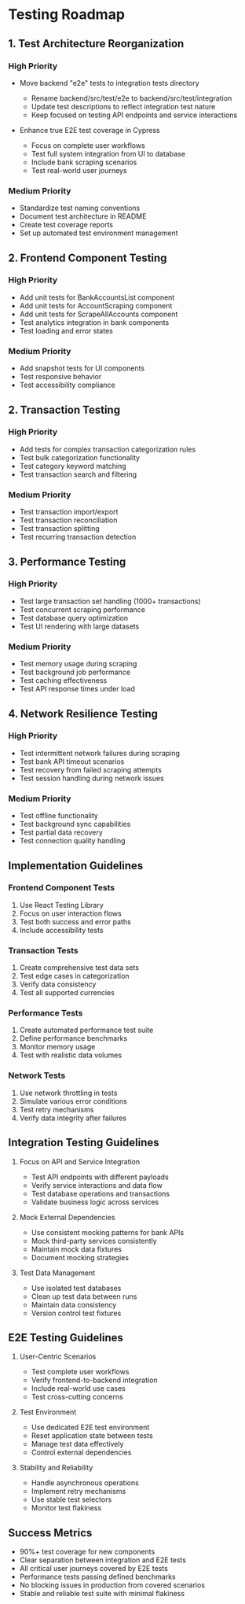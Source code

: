 # Testing Roadmap

## 1. Test Architecture Reorganization
### High Priority
- Move backend "e2e" tests to integration tests directory
  - Rename backend/src/test/e2e to backend/src/test/integration
  - Update test descriptions to reflect integration test nature
  - Keep focused on testing API endpoints and service interactions

- Enhance true E2E test coverage in Cypress
  - Focus on complete user workflows
  - Test full system integration from UI to database
  - Include bank scraping scenarios
  - Test real-world user journeys

### Medium Priority
- Standardize test naming conventions
- Document test architecture in README
- Create test coverage reports
- Set up automated test environment management

## 2. Frontend Component Testing
### High Priority
- Add unit tests for BankAccountsList component
- Add unit tests for AccountScraping component
- Add unit tests for ScrapeAllAccounts component
- Test analytics integration in bank components
- Test loading and error states

### Medium Priority
- Add snapshot tests for UI components
- Test responsive behavior
- Test accessibility compliance

## 2. Transaction Testing
### High Priority
- Add tests for complex transaction categorization rules
- Test bulk categorization functionality
- Test category keyword matching
- Test transaction search and filtering

### Medium Priority
- Test transaction import/export
- Test transaction reconciliation
- Test transaction splitting
- Test recurring transaction detection

## 3. Performance Testing
### High Priority
- Test large transaction set handling (1000+ transactions)
- Test concurrent scraping performance
- Test database query optimization
- Test UI rendering with large datasets

### Medium Priority
- Test memory usage during scraping
- Test background job performance
- Test caching effectiveness
- Test API response times under load

## 4. Network Resilience Testing
### High Priority
- Test intermittent network failures during scraping
- Test bank API timeout scenarios
- Test recovery from failed scraping attempts
- Test session handling during network issues

### Medium Priority
- Test offline functionality
- Test background sync capabilities
- Test partial data recovery
- Test connection quality handling

## Implementation Guidelines

### Frontend Component Tests
1. Use React Testing Library
2. Focus on user interaction flows
3. Test both success and error paths
4. Include accessibility tests

### Transaction Tests
1. Create comprehensive test data sets
2. Test edge cases in categorization
3. Verify data consistency
4. Test all supported currencies

### Performance Tests
1. Create automated performance test suite
2. Define performance benchmarks
3. Monitor memory usage
4. Test with realistic data volumes

### Network Tests
1. Use network throttling in tests
2. Simulate various error conditions
3. Test retry mechanisms
4. Verify data integrity after failures

## Integration Testing Guidelines
1. Focus on API and Service Integration
   - Test API endpoints with different payloads
   - Verify service interactions and data flow
   - Test database operations and transactions
   - Validate business logic across services

2. Mock External Dependencies
   - Use consistent mocking patterns for bank APIs
   - Mock third-party services consistently
   - Maintain mock data fixtures
   - Document mocking strategies

3. Test Data Management
   - Use isolated test databases
   - Clean up test data between runs
   - Maintain data consistency
   - Version control test fixtures

## E2E Testing Guidelines
1. User-Centric Scenarios
   - Test complete user workflows
   - Verify frontend-to-backend integration
   - Include real-world use cases
   - Test cross-cutting concerns

2. Test Environment
   - Use dedicated E2E test environment
   - Reset application state between tests
   - Manage test data effectively
   - Control external dependencies

3. Stability and Reliability
   - Handle asynchronous operations
   - Implement retry mechanisms
   - Use stable test selectors
   - Monitor test flakiness

## Success Metrics
- 90%+ test coverage for new components
- Clear separation between integration and E2E tests
- All critical user journeys covered by E2E tests
- Performance tests passing defined benchmarks
- No blocking issues in production from covered scenarios
- Stable and reliable test suite with minimal flakiness
